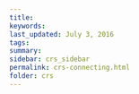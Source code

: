 ```yaml
---
title:  
keywords: 
last_updated: July 3, 2016
tags: 
summary: 
sidebar: crs_sidebar
permalink: crs-connecting.html
folder: crs
---
```


 


